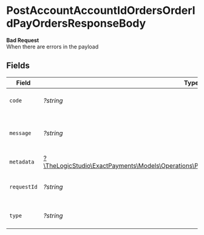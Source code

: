 # PostAccountAccountIdOrdersOrderIdPayOrdersResponseBody

**Bad Request**\
When there are errors in the payload



## Fields

| Field                                                                                                                                                                    | Type                                                                                                                                                                     | Required                                                                                                                                                                 | Description                                                                                                                                                              | Example                                                                                                                                                                  |
| ------------------------------------------------------------------------------------------------------------------------------------------------------------------------ | ------------------------------------------------------------------------------------------------------------------------------------------------------------------------ | ------------------------------------------------------------------------------------------------------------------------------------------------------------------------ | ------------------------------------------------------------------------------------------------------------------------------------------------------------------------ | ------------------------------------------------------------------------------------------------------------------------------------------------------------------------ |
| `code`                                                                                                                                                                   | *?string*                                                                                                                                                                | :heavy_minus_sign:                                                                                                                                                       | Code of the validation error.                                                                                                                                            | order-validation-error                                                                                                                                                   |
| `message`                                                                                                                                                                | *?string*                                                                                                                                                                | :heavy_minus_sign:                                                                                                                                                       | Message explaining the validation error.                                                                                                                                 | Order transaction not found                                                                                                                                              |
| `metadata`                                                                                                                                                               | [?\TheLogicStudio\ExactPayments\Models\Operations\PostAccountAccountIdOrdersOrderIdPayMetadata](../../models/operations/PostAccountAccountIdOrdersOrderIdPayMetadata.md) | :heavy_minus_sign:                                                                                                                                                       | N/A                                                                                                                                                                      |                                                                                                                                                                          |
| `requestId`                                                                                                                                                              | *?string*                                                                                                                                                                | :heavy_minus_sign:                                                                                                                                                       | Identifier of the request.                                                                                                                                               | bcc78633-cd09-4e7d-8f3b-d593fdc1439c                                                                                                                                     |
| `type`                                                                                                                                                                   | *?string*                                                                                                                                                                | :heavy_minus_sign:                                                                                                                                                       | Type of the validation error.                                                                                                                                            | invalid-request-error                                                                                                                                                    |